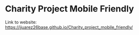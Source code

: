 # Charity Project Mobile Friendly

Link to website: https://jjuarez26base.github.io/Charity_project_mobile_friendly/